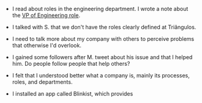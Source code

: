- I read about roles in the engineering department. I wrote a note about the [VP of Engineering role](/zettelkasten/vp-of-engineering).

- I talked with S. that we don't have the roles clearly defined at Triângulos.

- I need to talk more about my company with others to perceive problems that otherwise I'd overlook.

- I gained some followers after M. tweet about his issue and that I helped him. Do people follow people that help others?

- I felt that I understood better what a company is, mainly its processes, roles, and departments.

- I installed an app called Blinkist, which provides
